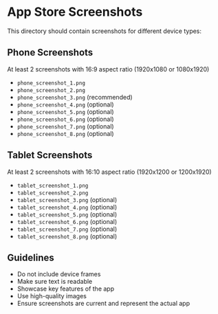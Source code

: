 # App Store Screenshots

This directory should contain screenshots for different device types:

## Phone Screenshots
At least 2 screenshots with 16:9 aspect ratio (1920x1080 or 1080x1920)
- `phone_screenshot_1.png`
- `phone_screenshot_2.png`
- `phone_screenshot_3.png` (recommended)
- `phone_screenshot_4.png` (optional)
- `phone_screenshot_5.png` (optional)
- `phone_screenshot_6.png` (optional)
- `phone_screenshot_7.png` (optional)
- `phone_screenshot_8.png` (optional)

## Tablet Screenshots
At least 2 screenshots with 16:10 aspect ratio (1920x1200 or 1200x1920)
- `tablet_screenshot_1.png`
- `tablet_screenshot_2.png`
- `tablet_screenshot_3.png` (optional)
- `tablet_screenshot_4.png` (optional)
- `tablet_screenshot_5.png` (optional)
- `tablet_screenshot_6.png` (optional)
- `tablet_screenshot_7.png` (optional)
- `tablet_screenshot_8.png` (optional)

## Guidelines
- Do not include device frames
- Make sure text is readable
- Showcase key features of the app
- Use high-quality images
- Ensure screenshots are current and represent the actual app
